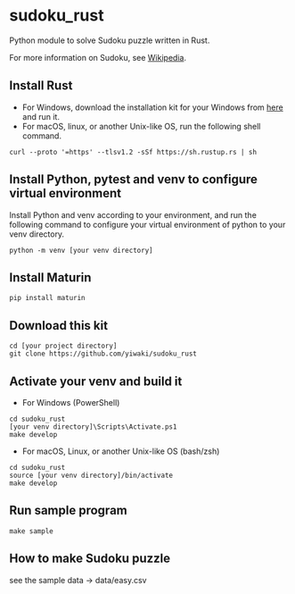 # sudoku_rust

Python module to solve Sudoku puzzle written in Rust.

For more information on Sudoku, see [Wikipedia](https://en.wikipedia.org/wiki/Sudoku).

## Install Rust

- For Windows, download the installation kit for your Windows from [here](https://forge.rust-lang.org/infra/other-installation-methods.eichithi-emueru) and run it.
- For macOS, linux, or another Unix-like OS, run the following shell command.

```
curl --proto '=https' --tlsv1.2 -sSf https://sh.rustup.rs | sh
```

## Install Python, pytest and venv to configure virtual environment

Install Python and venv according to your environment, and run the following command to configure your virtual environment of python to your venv directory.

```
python -m venv [your venv directory]
```

## Install Maturin

```
pip install maturin
```

## Download this kit

```
cd [your project directory]
git clone https://github.com/yiwaki/sudoku_rust
```

## Activate your venv and build it

- For Windows (PowerShell)

```
cd sudoku_rust
[your venv directory]\Scripts\Activate.ps1
make develop
```

- For macOS, Linux, or another Unix-like OS (bash/zsh)

```
cd sudoku_rust
source [your venv directory]/bin/activate
make develop
```

## Run sample program

```
make sample
```

## How to make Sudoku puzzle

see the sample data -> data/easy.csv
